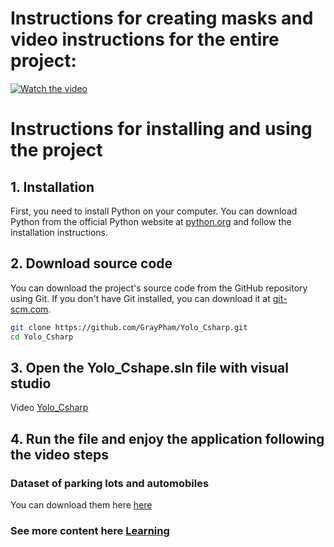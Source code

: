 # Instructions for creating masks and video instructions for the entire project:
[![Watch the video](https://img.youtube.com/vi/BbmTvUz0bg8/0.jpg)](https://youtu.be/BbmTvUz0bg8)
# Instructions for installing and using the project

## 1. Installation

First, you need to install Python on your computer. You can download Python from the official Python website at [python.org](https://www.python.org/downloads/) and follow the installation instructions.

## 2. Download source code

You can download the project's source code from the GitHub repository using Git. If you don't have Git installed, you can download it at [git-scm.com](https://git-scm.com/downloads).

```bash
git clone https://github.com/GrayPham/Yolo_Csharp.git
cd Yolo_Csharp
```
## 3. Open the Yolo_Cshape.sln file with visual studio

Video [Yolo_Csharp](https://youtu.be/BbmTvUz0bg8)

## 4. Run the file and enjoy the application following the video steps

### Dataset of parking lots and automobiles
You can download them here [here](https://app.roboflow.com/gray/samplelp-codtp)

### See more content here [Learning](https://www.youtube.com/channel/UC-MH20IhlxDVpUkeAUaGdag?sub_confirmation=1)
